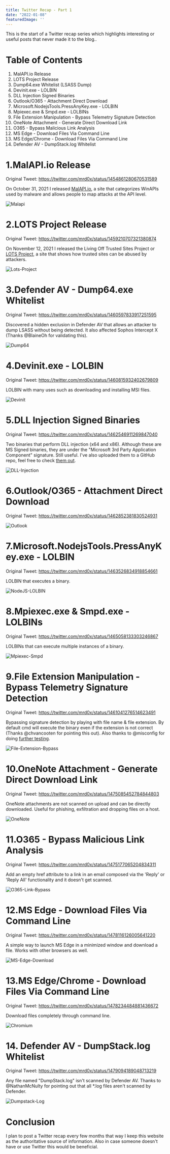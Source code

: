 ```yaml
---
title: Twitter Recap - Part 1
date: "2022-01-08"
featuredImage: ''
---
```


This is the start of a Twitter recap series which highlights interesting or useful posts that never made it to the blog.<!-- end -->.

# Table of Contents

1. MalAPI.io Release
2. LOTS Project Release
3. Dump64.exe Whitelist (LSASS Dump)
4. Devinit.exe - LOLBIN
5. DLL Injection Signed Binaries
6. Outlook/O365 - Attachment Direct Download
7. Microsoft.NodejsTools.PressAnyKey.exe - LOLBIN
8. Mpiexec.exe & Smpd.exe - LOLBINs
9. File Extension Manipulation - Bypass Telemetry Signature Detection
10. OneNote Attachment - Generate Direct Download Link
11. O365 - Bypass Malicious Link Analysis
12. MS Edge - Download Files Via Command Line
13. MS Edge/Chrome - Download Files Via Command Line
14. Defender AV - DumpStack.log Whitelist

# 1.MalAPI.io Release

Original Tweet: <a target="_blank" href="https://twitter.com/mrd0x/status/1454861280670531589">https://twitter.com/mrd0x/status/1454861280670531589</a> 

On October 31, 2021 I released <a target="_blank" href="https://malapi.io">MalAPI.io</a>, a site that categorizes WinAPIs used by malware and allows people to map attacks at the API level.

![Malapi](./malapi.png)

# 2.LOTS Project Release

Original Tweet: <a target="_blank" href="https://twitter.com/mrd0x/status/1459210707321380874">https://twitter.com/mrd0x/status/1459210707321380874</a>

On November 12, 2021 I released the Living Off Trusted Sites Project or <a target="_blank" href="https://lots-project.com">LOTS Project</a>, a site that shows how trusted sites can be abused by attackers.

![Lots-Project](./lots-project.png)

# 3.Defender AV - Dump64.exe Whitelist

Original Tweet: <a target="_blank" href="https://twitter.com/mrd0x/status/1460597833917251595">https://twitter.com/mrd0x/status/1460597833917251595</a>

Discovered a hidden exclusion in Defender AV that allows an attacker to dump LSASS without being detected. It also affected Sophos Intercept X (Thanks @BlaineOh for validating this).

![Dump64](./dump64.png)

# 4.Devinit.exe - LOLBIN

Original Tweet: <a target="_blank" href="https://twitter.com/mrd0x/status/1460815932402679809">https://twitter.com/mrd0x/status/1460815932402679809</a>

LOLBIN with many uses such as downloading and installing MSI files.

![Devinit](./devinit.png)

# 5.DLL Injection Signed Binaries

Original Tweet: <a target="_blank" href="https://twitter.com/mrd0x/status/1462546911269847040">https://twitter.com/mrd0x/status/1462546911269847040</a>

Two binaries that perform DLL injection (x64 and x86). Although these are MS Signed binaries, they are under the "Microsoft 3rd Party Application Component" signature. Still useful. I've also uploaded them to a GitHub repo, feel free to check <a target="_blank" href="https://github.com/mrd0x/dll_inject_vs_binaries">them out</a>.

![DLL-Injection](./dll-inject-binaries.png)

# 6.Outlook/O365 - Attachment Direct Download

Original Tweet: <a target="_blank" href="https://twitter.com/mrd0x/status/1462852381830524931">https://twitter.com/mrd0x/status/1462852381830524931</a>

![Outlook](./outlook-attachment-download.png)

# 7.Microsoft.NodejsTools.PressAnyKey.exe - LOLBIN

Original Tweet: <a target="_blank" href="https://twitter.com/mrd0x/status/1463526834918854661">https://twitter.com/mrd0x/status/1463526834918854661</a>

LOLBIN that executes a binary.

![NodeJS-LOLBIN](./nodejs-lolbin.png)

# 8.Mpiexec.exe & Smpd.exe - LOLBINs

Original Tweet: <a target="_blank" href="https://twitter.com/mrd0x/status/1465058133303246867">https://twitter.com/mrd0x/status/1465058133303246867</a>

LOLBINs that can execute multiple instances of a binary.

![Mpiexec-Smpd](./mpiexec-smpd.png)

# 9.File Extension Manipulation - Bypass Telemetry Signature Detection

Original Tweet: <a target="_blank" href="https://twitter.com/mrd0x/status/1461041276514623491">https://twitter.com/mrd0x/status/1461041276514623491</a>

Bypassing signature detection by playing with file name & file extension. By default cmd will execute the binary even if the extension is not correct (Thanks @chvancooten for pointing this out). Also thanks to @misconfig for doing <a target="_blank" href ="https://twitter.com/misconfig/status/1474324709940637696">further testing</a>.

![File-Extension-Bypass](./file-extension-bypass.png)

# 10.OneNote Attachment - Generate Direct Download Link

Original Tweet: <a target="_blank" href="https://twitter.com/mrd0x/status/1475085452784844803">https://twitter.com/mrd0x/status/1475085452784844803</a>

OneNote attachments are not scanned on upload and can be directly downloaded. Useful for phishing, exfiltration and dropping files on a host.

![OneNote](./onenote.png)

# 11.O365 - Bypass Malicious Link Analysis

Original Tweet: <a target="_blank" href="https://twitter.com/mrd0x/status/1475177065204834311">https://twitter.com/mrd0x/status/1475177065204834311</a>

Add an empty href attribute to a link in an email composed via the 'Reply' or 'Reply All' functionality and it doesn't get scanned.

![O365-Link-Bypass](./o365-link-bypass.png)

# 12.MS Edge - Download Files Via Command Line

Original Tweet: <a target="_blank" href="https://twitter.com/mrd0x/status/1478116126005641220">https://twitter.com/mrd0x/status/1478116126005641220</a>

A simple way to launch MS Edge in a minimized window and download a file. Works with other browsers as well.

![MS-Edge-Download](./edge-dl-1.png)

# 13.MS Edge/Chrome - Download Files Via Command Line

Original Tweet: <a target="_blank" href="https://twitter.com/mrd0x/status/1478234484881436672">https://twitter.com/mrd0x/status/1478234484881436672</a>

Download files completely through command line.

![Chromium](./chromium-dl.png)

# 14. Defender AV - DumpStack.log Whitelist

Original Tweet: <a target="_blank" href="https://twitter.com/mrd0x/status/1479094189048713219">https://twitter.com/mrd0x/status/1479094189048713219</a>

Any file named "DumpStack.log" isn't scanned by Defender AV. Thanks to @NathanMcNulty for pointing out that all *.log files aren't scanned by Defender.

![Dumpstack-Log](./dumpstack-log.png)

# Conclusion

I plan to post a Twitter recap every few months that way I keep this website as the authoritative source of information. Also in case someone doesn't have or use Twitter this would be beneficial.